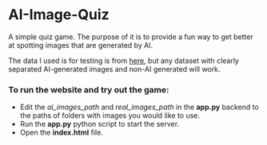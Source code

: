 # AI-Image-Quiz

A simple quiz game. The purpose of it is to provide a fun way to get better at spotting images that are generated by AI.

The data I used is for testing is from [here](https://www.kaggle.com/datasets/birdy654/cifake-real-and-ai-generated-synthetic-images), but any dataset with clearly separated AI-generated images and non-AI generated will work.

### To run the website and try out the game:

- Edit the <i>ai_images_path</i> and <i>real_images_path</i> in the <b>app.py</b> backend to the paths of folders with images you would like to use.
- Run the <b>app.py</b> python script to start the server.
- Open the <b>index.html</b> file.